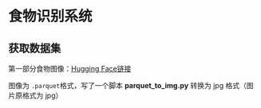 # 食物识别系统

## 获取数据集

第一部分食物图像：[Hugging Face链接](https://huggingface.co/datasets/ethz/food101)

图像为 `.parquet`格式，写了一个脚本 **parquet_to_img.py** 转换为 jpg 格式（图片原格式为 jpg）
